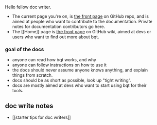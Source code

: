Hello fellow doc writer.

- The current page you're on, is [the front page](https://github.com/techartorg/bqt/tree/wiki) on GitHub repo, and is aimed at people who want to contribute to the documentation. Private notes for documentation contributors go here.
- The [[Home]] page is [the front page](https://github.com/techartorg/bqt/wiki) on GitHub wiki, aimed at devs or users who want to find out more about bqt.

### goal of the docs 
- anyone can read how bqt works, and why
- anyone can follow instructions on how to use it
- the docs should never assume anyone knows anything, and explain things from scratch.
- docs should be as short as possible, look up "tight writing". 
- docs are mostly aimed at devs who want to start using bqt for their tools.

## doc write notes
- [[starter tips for doc writers]]



